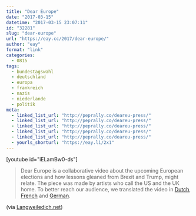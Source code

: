 ```yaml
---
title: "Dear Europe"
date: "2017-03-15"
datetime: "2017-03-15 23:07:11"
id: "32281"
slug: "dear-europe"
url: "https://eay.cc/2017/dear-europe/"
author: "eay"
format: "link"
categories:
  - 0815
tags:
  - bundestagswahl
  - deutschland
  - europa
  - frankreich
  - nazis
  - niederlande
  - politik
meta:
  - linked_list_url: "http://peprally.co/deareu-press/"
  - linked_list_url: "http://peprally.co/deareu-press/"
  - linked_list_url: "http://peprally.co/deareu-press/"
  - linked_list_url: "http://peprally.co/deareu-press/"
  - linked_list_url: "http://peprally.co/deareu-press/"
  - yourls_shorturl: "https://eay.li/2x1"
---
```


\[youtube id="iELamBw0-ds"\]

> Dear Europe is a collaborative video about the upcoming European elections and how lessons gleaned from Brexit and Trump, might relate. The piece was made by artists who call the US and the UK home. To better reach our audience, we translated the video in [Dutch](https://youtu.be/_r4GCh7rsnY), [French](https://youtu.be/KVML6lAZsb8) and [German](https://youtu.be/TllX3iKREsM).

(via [Langweiledich.net](https://www.langweiledich.net/europa-waehle-bitte-richtig/))
